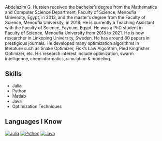 Abdelazim G. Hussien received the bachelor’s degree from the Mathematics and Computer Science Department, Faculty of Science, Menoufia University, Egypt, in 2013, and the master’s degree from the Faculty of Science, Menoufia University, in
2018. He is currently a Teaching Assistant with the Faculty of Science, Fayoum, Egypt. He was a PhD student in Faculty of Science, Menoufia University from 2018 to 2021. He is now researcher in Linkoping University, Sweden. He has around 80 papers in prestigious journals.
He developed many optimization algorithms in literature such as Snake Optimizer, Fick’s Law Algorithm, Pied Kingfisher Optimizer, etc. His research interest include optimization, swarm intelligence, cheminformatics, simulation & modeling.


## Skills
- Julia
- Python
- Matlab
- Java
- Optimization Techniques


## Languages I Know

[![Julia](https://img.shields.io/badge/Julia-9558B2?style=flat-square&logo=julia&logoColor=white)](https://julialang.org/)
[![Python](https://img.shields.io/badge/Python-3776AB?style=flat-square&logo=python&logoColor=white)](https://www.python.org/)
[![Java](https://img.shields.io/badge/Java-007396?style=flat-square&logo=java&logoColor=white)](https://www.java.com/)
